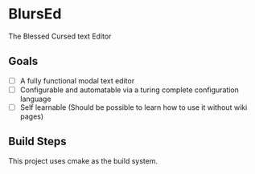 # BlursEd
The Blessed Cursed text Editor

## Goals
* [ ] A fully functional modal text editor
* [ ] Configurable and automatable via a turing complete configuration language 
* [ ] Self learnable (Should be possible to learn how to use it without wiki pages)

## Build Steps
This project uses cmake as the build system. 
